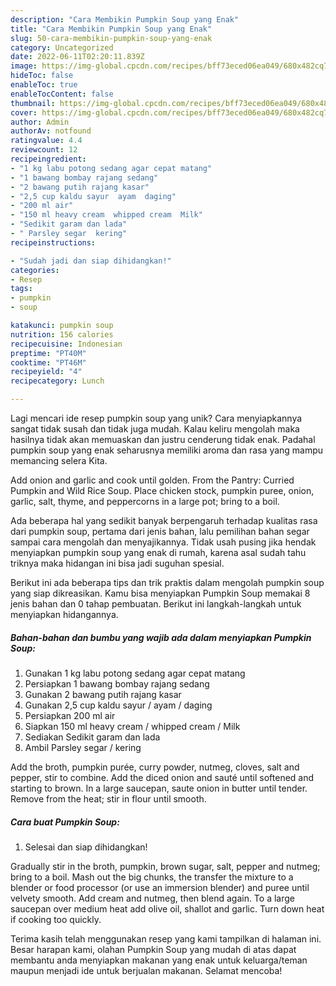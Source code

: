 ```yaml
---
description: "Cara Membikin Pumpkin Soup yang Enak"
title: "Cara Membikin Pumpkin Soup yang Enak"
slug: 50-cara-membikin-pumpkin-soup-yang-enak
category: Uncategorized
date: 2022-06-11T02:20:11.839Z
image: https://img-global.cpcdn.com/recipes/bff73eced06ea049/680x482cq70/pumpkin-soup-foto-resep-utama.jpg
hideToc: false
enableToc: true
enableTocContent: false
thumbnail: https://img-global.cpcdn.com/recipes/bff73eced06ea049/680x482cq70/pumpkin-soup-foto-resep-utama.jpg
cover: https://img-global.cpcdn.com/recipes/bff73eced06ea049/680x482cq70/pumpkin-soup-foto-resep-utama.jpg
author: Admin
authorAv: notfound
ratingvalue: 4.4
reviewcount: 12
recipeingredient:
- "1 kg labu potong sedang agar cepat matang"
- "1 bawang bombay rajang sedang"
- "2 bawang putih rajang kasar"
- "2,5 cup kaldu sayur  ayam  daging"
- "200 ml air"
- "150 ml heavy cream  whipped cream  Milk"
- "Sedikit garam dan lada"
- " Parsley segar  kering"
recipeinstructions:

- "Sudah jadi dan siap dihidangkan!"
categories:
- Resep
tags:
- pumpkin
- soup

katakunci: pumpkin soup 
nutrition: 156 calories
recipecuisine: Indonesian
preptime: "PT40M"
cooktime: "PT46M"
recipeyield: "4"
recipecategory: Lunch

---
```





Lagi mencari ide resep pumpkin soup yang unik? Cara menyiapkannya sangat tidak susah dan tidak juga mudah. Kalau keliru mengolah maka hasilnya tidak akan memuaskan dan justru cenderung tidak enak. Padahal pumpkin soup yang enak seharusnya memiliki aroma dan rasa yang mampu memancing selera Kita.





Add onion and garlic and cook until golden. From the Pantry: Curried Pumpkin and Wild Rice Soup. Place chicken stock, pumpkin puree, onion, garlic, salt, thyme, and peppercorns in a large pot; bring to a boil.

Ada beberapa hal yang sedikit banyak berpengaruh terhadap kualitas rasa dari pumpkin soup, pertama dari jenis bahan, lalu pemilihan bahan segar sampai cara mengolah dan menyajikannya. Tidak usah pusing jika hendak menyiapkan pumpkin soup yang enak di rumah, karena asal sudah tahu triknya maka hidangan ini bisa jadi suguhan spesial.






Berikut ini ada beberapa tips dan trik praktis dalam mengolah pumpkin soup yang siap dikreasikan. Kamu bisa menyiapkan Pumpkin Soup memakai 8 jenis bahan dan 0 tahap pembuatan. Berikut ini langkah-langkah untuk menyiapkan hidangannya.

<!--inarticleads1-->

##### Bahan-bahan dan bumbu yang wajib ada dalam menyiapkan Pumpkin Soup:

1. Gunakan 1 kg labu potong sedang agar cepat matang
1. Persiapkan 1 bawang bombay rajang sedang
1. Gunakan 2 bawang putih rajang kasar
1. Gunakan 2,5 cup kaldu sayur / ayam / daging
1. Persiapkan 200 ml air
1. Siapkan 150 ml heavy cream / whipped cream / Milk
1. Sediakan Sedikit garam dan lada
1. Ambil  Parsley segar / kering


Add the broth, pumpkin purée, curry powder, nutmeg, cloves, salt and pepper, stir to combine. Add the diced onion and sauté until softened and starting to brown. In a large saucepan, saute onion in butter until tender. Remove from the heat; stir in flour until smooth. 

<!--inarticleads2-->

##### Cara buat Pumpkin Soup:


1. Selesai dan siap dihidangkan!

Gradually stir in the broth, pumpkin, brown sugar, salt, pepper and nutmeg; bring to a boil. Mash out the big chunks, the transfer the mixture to a blender or food processor (or use an immersion blender) and puree until velvety smooth. Add cream and nutmeg, then blend again. To a large saucepan over medium heat add olive oil, shallot and garlic. Turn down heat if cooking too quickly. 

Terima kasih telah menggunakan resep yang kami tampilkan di halaman ini. Besar harapan kami, olahan Pumpkin Soup yang mudah di atas dapat membantu anda menyiapkan makanan yang enak untuk keluarga/teman maupun menjadi ide untuk berjualan makanan. Selamat mencoba!
